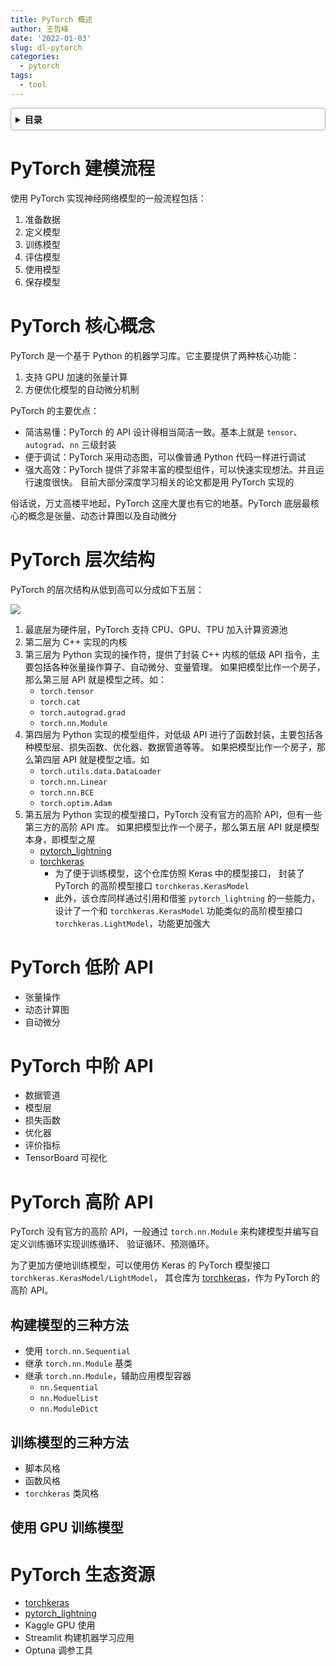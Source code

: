 ```yaml
---
title: PyTorch 概述
author: 王哲峰
date: '2022-01-03'
slug: dl-pytorch
categories:
  - pytorch
tags:
  - tool
---
```


<style>
details {
    border: 1px solid #aaa;
    border-radius: 4px;
    padding: .5em .5em 0;
}
summary {
    font-weight: bold;
    margin: -.5em -.5em 0;
    padding: .5em;
}
details[open] {
    padding: .5em;
}
details[open] summary {
    border-bottom: 1px solid #aaa;
    margin-bottom: .5em;
}
img {
    pointer-events: none;
}
</style>

<details><summary>目录</summary><p>

- [PyTorch 建模流程](#pytorch-建模流程)
- [PyTorch 核心概念](#pytorch-核心概念)
- [PyTorch 层次结构](#pytorch-层次结构)
- [PyTorch 低阶 API](#pytorch-低阶-api)
- [PyTorch 中阶 API](#pytorch-中阶-api)
- [PyTorch 高阶 API](#pytorch-高阶-api)
    - [构建模型的三种方法](#构建模型的三种方法)
    - [训练模型的三种方法](#训练模型的三种方法)
    - [使用 GPU 训练模型](#使用-gpu-训练模型)
- [PyTorch 生态资源](#pytorch-生态资源)
</p></details><p></p>

# PyTorch 建模流程

使用 PyTorch 实现神经网络模型的一般流程包括：

1. 准备数据
2. 定义模型
3. 训练模型
4. 评估模型
5. 使用模型
6. 保存模型

# PyTorch 核心概念

PyTorch 是一个基于 Python 的机器学习库。它主要提供了两种核心功能：

1. 支持 GPU 加速的张量计算
2. 方便优化模型的自动微分机制

PyTorch 的主要优点：

* 简洁易懂：PyTorch 的 API 设计得相当简洁一致。基本上就是 `tensor`、`autograd`、`nn` 三级封装
* 便于调试：PyTorch 采用动态图，可以像普通 Python 代码一样进行调试
* 强大高效：PyTorch 提供了非常丰富的模型组件，可以快速实现想法。并且运行速度很快。
  目前大部分深度学习相关的论文都是用 PyTorch 实现的

俗话说，万丈高楼平地起，PyTorch 这座大厦也有它的地基。PyTorch 底层最核心的概念是张量、动态计算图以及自动微分

# PyTorch 层次结构

PyTorch 的层次结构从低到高可以分成如下五层：

![](https://tva1.sinaimg.cn/large/e6c9d24egy1h5hw3zgu7ij212w0lwjt3.jpg)

1. 最底层为硬件层，PyTorch 支持 CPU、GPU、TPU 加入计算资源池
2. 第二层为 C++ 实现的内核
3. 第三层为 Python 实现的操作符，提供了封装 C++ 内核的低级 API 指令，主要包括各种张量操作算子、自动微分、变量管理。
   如果把模型比作一个房子，那么第三层 API 就是模型之砖。如：
    - `torch.tensor`
    - `torch.cat`
    - `torch.autograd.grad`
    - `torch.nn.Module`
4. 第四层为 Python 实现的模型组件，对低级 API 进行了函数封装，主要包括各种模型层、损失函数、优化器、数据管道等等。
   如果把模型比作一个房子，那么第四层 API 就是模型之墙。如
    - `torch.utils.data.DataLoader`
    - `torch.nn.Linear`
    - `torch.nn.BCE`
    - `torch.optim.Adam`
5. 第五层为 Python 实现的模型接口，PyTorch 没有官方的高阶 API，但有一些第三方的高阶 API 库。
   如果把模型比作一个房子，那么第五层 API 就是模型本身，即模型之屋
    - [pytorch_lightning](https://www.pytorchlightning.ai/)
    - [torchkeras](https://github.com/lyhue1991/torchkeras)
        - 为了便于训练模型，这个仓库仿照 Keras 中的模型接口，
          封装了 PyTorch 的高阶模型接口 `torchkeras.KerasModel`
        - 此外，该仓库同样通过引用和借鉴 `pytorch_lightning` 的一些能力，
          设计了一个和 `torchkeras.KerasModel` 功能类似的高阶模型接口 `torchkeras.LightModel`，功能更加强大

# PyTorch 低阶 API

* 张量操作
* 动态计算图
* 自动微分

# PyTorch 中阶 API

* 数据管道
* 模型层
* 损失函数
* 优化器
* 评价指标
* TensorBoard 可视化

# PyTorch 高阶 API

PyTorch 没有官方的高阶 API，一般通过 `torch.nn.Module` 来构建模型并编写自定义训练循环实现训练循环、
验证循环、预测循环。

为了更加方便地训练模型，可以使用仿 Keras 的 PyTorch 模型接口 `torchkeras.KerasModel/LightModel`，
其仓库为 [torchkeras](https://github.com/lyhue1991/torchkeras)，作为 PyTorch 的高阶 API。

## 构建模型的三种方法

- 使用 `torch.nn.Sequential` 
- 继承 `torch.nn.Module` 基类
- 继承 `torch.nn.Module`，辅助应用模型容器
    - `nn.Sequential`
    - `nn.ModuelList`
    - `nn.ModuleDict`

## 训练模型的三种方法

- 脚本风格
- 函数风格
- `torchkeras` 类风格

## 使用 GPU 训练模型


# PyTorch 生态资源

* [torchkeras](https://github.com/lyhue1991/torchkeras)
* [pytorch_lightning](https://www.pytorchlightning.ai/)
* Kaggle GPU 使用
* Streamlit 构建机器学习应用
* Optuna 调参工具
